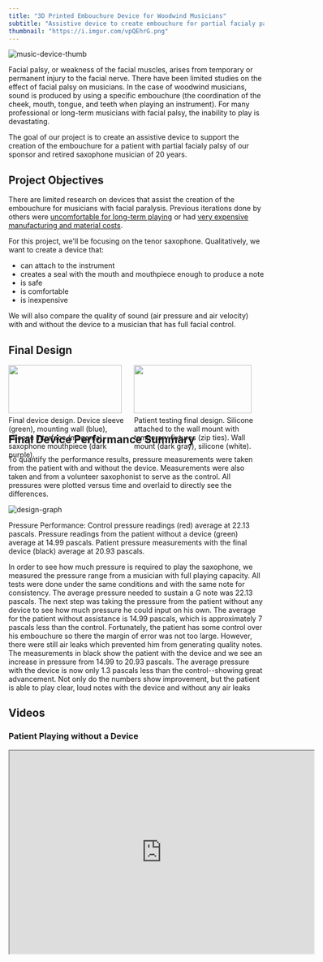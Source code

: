 ```yaml
---
title: "3D Printed Embouchure Device for Woodwind Musicians"
subtitle: "Assistive device to create embouchure for partial facialy palsy"
thumbnail: "https://i.imgur.com/vpQEhrG.png"
---
```


![music-device-thumb](https://i.imgur.com/vpQEhrG.png)


Facial palsy, or weakness of the facial muscles, arises from temporary or permanent injury to the facial nerve. There have been limited studies on the effect of facial palsy on musicians. In the case of woodwind musicians, sound is produced by using a specific embouchure (the coordination of the cheek, mouth, tongue, and teeth when playing an instrument). For many professional or long-term musicians with facial palsy, the inability to play is devastating. 


The goal of our project is to create an assistive device to support the creation of the embouchure for a patient with partial facialy palsy of our sponsor and retired saxophone musician of 20 years.

## Project Objectives

There are limited research on devices that assist the creation of the embouchure for musicians with facial paralysis. Previous iterations done by others were [uncomfortable for long-term playing](https://www.saxontheweb.net/threads/tools-for-facial-paralysis-and-playing-the-saxophone.157990/) or had [very expensive manufacturing and material costs](https://www.sciencedirect.com/science/article/abs/pii/S0022391315001791?via%3Dihub). 

For this project, we'll be focusing on the tenor saxophone. Qualitatively, we want to create a device that: 

* can attach to the instrument
* creates a seal with the mouth and mouthpiece enough to produce a note
* is safe 
* is comfortable
* is inexpensive 

We will also compare the quality of sound (air pressure and air velocity) with and without the device to a musician that has full facial control. 

## Final Design
<div style="display: flex; justify-content: space-between;">
    <div>
        <img src="https://i.imgur.com/JYMhN6U.png" style="width: 95%;">
        <figcaption>Final device design. Device sleeve (green), mounting wall (blue), silicone interface (magenta), saxophone mouthpiece (dark purple).</figcaption>
    </div>  
    <div>
        <img src="https://i.imgur.com/yhf2Q1i.png" style="width: 95%;">
        <figcaption>Patient testing final design. Silicone attached to the wall mount with temporary fixtures (zip ties). Wall mount  (dark gray), silicone (white).</figcaption>
    </div>
</div>

## Final Device Performance Summary

To quantify the performance results, pressure measurements were taken from the patient with and without the device. Measurements were also taken and from a volunteer saxophonist to serve as the control.  All pressures were plotted versus time and overlaid to directly see the differences. 

![design-graph](https://i.imgur.com/ECcNPe0.png)
<figcaption>Pressure Performance: Control pressure readings (red) average at 22.13 pascals. Pressure readings from the patient without a device (green) average at 14.99 pascals. Patient pressure measurements with the final device (black) average at 20.93 pascals. </figcaption>

In order to see how much pressure is required to play the saxophone, we measured the pressure range from a musician with full playing capacity. All tests were done under the same conditions and with the same note for consistency. The average pressure needed to sustain a G note was 22.13 pascals. The next step was taking the pressure from the patient without any device to see how much pressure he could input on his own. The average for the patient without assistance is 14.99 pascals, which is approximately 7 pascals less than the control. Fortunately, the patient has some control over his embouchure so there the margin of error was not too large. However, there were still air leaks which prevented him from generating quality notes. The measurements in black show the patient with the device and we see an increase in pressure from 14.99 to 20.93 pascals. The average pressure with the device is now only 1.3 pascals less than the control--showing great advancement. Not only do the numbers show improvement, but the patient is able to play clear, loud notes with the device and without any air leaks

## Videos
<div> 
    <div>
        <h3>Patient Playing without a Device</h3>
        <iframe width="600" height="400" src="https://drive.google.com/file/d/1e71TYg2zZhPJPVs3CJEeabJWWd0pkspX/view?usp=sharing">
    </div>
    <div>
        <h3>Patient Playing with Final Device</h3>
        <iframe width="600" height="400" src="https://drive.google.com/file/d/1vhlnbmqRhlCq4zPOzq7OLvRDFH6dAjTl/view?usp=sharing">
    </div>
</div>

## Documents
<div class="container" style=""> 
    <div style="">
        <h3>Final Project Research Paper</h3>
        <iframe width="400" height="500" src="https://drive.google.com/file/d/1Tqb0VUNd9hW4ggErWagCwMkEsc44W-fi/view?usp=sharing">
    </div>
    <div style="">
        <h3>Final Project Poster</h3>
        <iframe width="400" height="500" src="https://drive.google.com/file/d/1VwNzwDO98irLDcICQWzldgvdDUf9A0vt/view?usp=sharing">
    </div>
    <div style="">
        <h3>Executive Summary</h3>
        <iframe width="400" height="500" src="https://drive.google.com/file/d/14c7AUa_FggeBGzp5uZyvAYFUpGLeAeiP/view?usp=sharing">
    </div>
    <div style="">
        <h3>Individual Component Analysis: Model Generation</h3>
        <iframe width="400" height="500" src="https://drive.google.com/file/d/1SKNHbyCQIwhDukB2Fgnu0IULZ98NA_DW/view?usp=sharing">
    </div>
</div>



